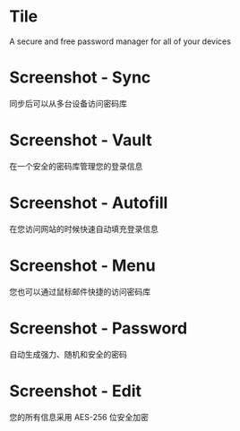 # Tile

A secure and free password manager for all of your devices

# Screenshot - Sync

同步后可以从多台设备访问密码库

# Screenshot - Vault

在一个安全的密码库管理您的登录信息

# Screenshot - Autofill

在您访问网站的时候快速自动填充登录信息

# Screenshot - Menu

您也可以通过鼠标邮件快捷的访问密码库

# Screenshot - Password

自动生成强力、随机和安全的密码

# Screenshot - Edit

您的所有信息采用 AES-256 位安全加密
